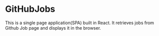 # GitHubJobs 

This is a single page application(SPA) built in React. It retrieves jobs from Github Job page and displays it in the browser.


